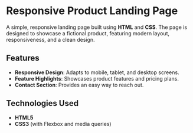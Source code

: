# Responsive Product Landing Page

A simple, responsive landing page built using **HTML** and **CSS**. The page is designed to showcase a fictional product, featuring modern layout, responsiveness, and a clean design.

## Features
- **Responsive Design**: Adapts to mobile, tablet, and desktop screens.
- **Feature Highlights**: Showcases product features and pricing plans.
- **Contact Section**: Provides an easy way to reach out.

## Technologies Used
- **HTML5**
- **CSS3** (with Flexbox and media queries)
